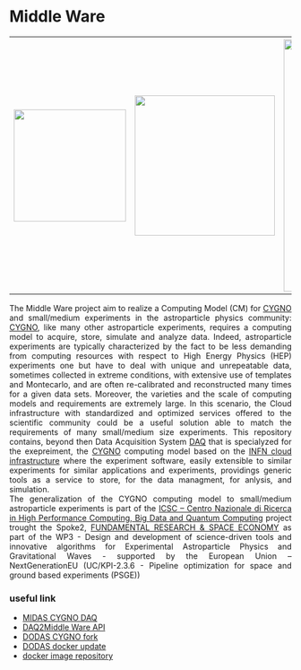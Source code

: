 # Middle Ware

<table>
  <tr>
    <th border-style: none;><img src="http://lnf.infn.it/~mazzitel/cygno.png" width="200"></th>
    <th border-style: none;><img src="https://web.infn.it/csn2/images/Immagini_CSNII/CSNII.png" width="250"></th>
    <th border-style: none;><img src="https://www.supercomputing-icsc.it/wp-content/uploads/2022/10/logoxweb.svg" width="450" ></th>
  </tr>
</table>


<div align="justify"> The Middle Ware project aim to realize a Computing Model (CM) for <a href="https://web.infn.it/cygnus/">CYGNO</a> and small/medium experiments in the astroparticle physics community: <a href="https://web.infn.it/cygnus/">CYGNO</a>, like many other astroparticle experiments, requires a computing model to acquire, store, simulate and analyze data. Indeed, astroparticle experiments are typically characterized by the fact to be less demanding from computing resources with respect to High Energy Physics (HEP) experiments one but have to deal with unique and unrepeatable data, sometimes collected in extreme conditions, with extensive use of templates and Montecarlo, and are often re-calibrated and reconstructed many times for a given data sets. Moreover, the varieties and the scale of computing models and requirements are extremely large. In this scenario, the Cloud infrastructure with standardized and optimized services offered to the scientific community could be a useful solution able to match the requirements of many small/medium size experiments. This repository contains, beyond then Data Acquisition System <a href=https://github.com/CYGNUS-RD/daq>DAQ</a> that is specialyzed for the exepreiment, the <a href="https://web.infn.it/cygnus/">CYGNO</a> computing model based on the <a href="https://web.infn.it/cygnus/">INFN cloud infrastructure</a> where the experiment software, easily extensible to similar experiments for similar applications and experiments, providings generic tools as a service to store, for the data managment, for anlysis, and simulation.</div>

<div align="justify"> The generalization of the CYGNO computing model to small/medium astroparticle experiments is part of the <a href=https://www.supercomputing-icsc.it/>ICSC – Centro Nazionale di Ricerca in High Performance Computing, Big Data and Quantum Computing</a> project trought the Spoke2, <a href=https://www.supercomputing-icsc.it/en/spoke-2-fundamental-research-space-economy-en/>FUNDAMENTAL RESEARCH & SPACE ECONOMY</a> as part of the WP3 - Design and development of science-driven tools and innovative algorithms for Experimental Astroparticle Physics and Gravitational Waves - supported by the European Union – NextGenerationEU (UC/KPI-2.3.6 - Pipeline optimization for space and ground based experiments (PSGE))</div>

### useful link
- [MIDAS CYGNO DAQ](https://github.com/CYGNUS-RD/daq)
- [DAQ2Middle Ware API](https://github.com/CYGNUS-RD/cygno)
- [DODAS CYGNO fork](https://github.com/gmazzitelli/dodas-docker-images)
- [DODAS docker update](https://github.com/gmazzitelli/cloud_docker_dev)
- [docker image repository](https://hub.docker.com/repositories/gmazzitelli)
